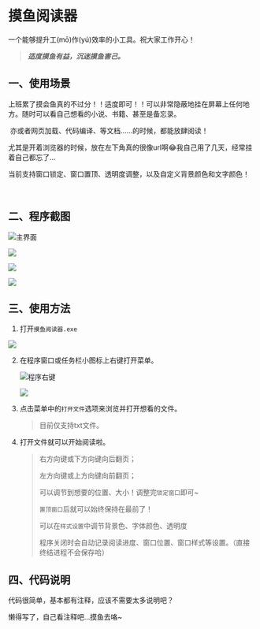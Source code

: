 # 摸鱼阅读器
一个能够提升工(mō)作(yú)效率的小工具。祝大家工作开心！

>  ***适度摸鱼有益，沉迷摸鱼害己。***



## 一、使用场景

​	上班累了摸会鱼真的不过分！！适度即可！！可以非常隐蔽地挂在屏幕上任何地方。随时可以看自己想看的小说、书籍、甚至是备忘录。

​	亦或者网页加载、代码编译、等文档……的时候，都能放肆阅读！

​	尤其是开着浏览器的时候，放在左下角真的很像url啊😂我自己用了几天，经常挂着自己都忘了...

​	当前支持窗口锁定、窗口置顶、透明度调整，以及自定义背景颜色和文字颜色！

​	

## 二、程序截图

![主界面](https://version-pic-bed.oss-cn-hangzhou.aliyuncs.com/images/1686643662658.png)

![](https://version-pic-bed.oss-cn-hangzhou.aliyuncs.com/images/1686643708270.png)

![](https://version-pic-bed.oss-cn-hangzhou.aliyuncs.com/images/1686643761605.png)

![](https://version-pic-bed.oss-cn-hangzhou.aliyuncs.com/images/1686644666974.png)



## 三、使用方法

1. 打开`摸鱼阅读器.exe`

![](https://version-pic-bed.oss-cn-hangzhou.aliyuncs.com/images/1686643299420.png)

2. 在程序窗口或任务栏小图标上右键打开菜单。

   ![程序右键](https://version-pic-bed.oss-cn-hangzhou.aliyuncs.com/images/1686643407715.png)

   ![](https://version-pic-bed.oss-cn-hangzhou.aliyuncs.com/images/1686643474497.png)

   

3. 点击菜单中的`打开文件`选项来浏览并打开想看的文件。

   > 目前仅支持txt文件。

4. 打开文件就可以开始阅读啦。

   > 右方向键或下方向键向后翻页；
   >
   > 左方向键或上方向键向前翻页；
   >
   > 可以调节到想要的位置、大小！调整完`锁定窗口`即可~
   >
   > `置顶窗口`后就可以始终保持在最前了！
   >
   > 可以在`样式设置`中调节背景色、字体颜色、透明度
   >
   > 程序关闭时会自动记录阅读进度、窗口位置、窗口样式等设置。（直接终结进程不会保存哈）



## 四、代码说明

代码很简单，基本都有注释，应该不需要太多说明吧？

懒得写了，自己看注释吧...摸鱼去咯~

